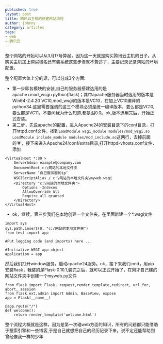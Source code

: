 ```yaml
---
published: true
layout: post
title: 腾讯云主机的搭建网站流程
author: johnny 
category: articles
tags:
- web
- 腾讯云
---
```

整个网站的开始可以从3月17号算起，因为这一天就是购买腾讯云主机的日子。从购买主机加上购买域名还有装系统这些步骤就不赘述了，主要记录记录网站的环境配置。
<!-- more -->  
整个配置大体上分的话，可以分成3个方面:
- 第一步即各模块的安装,自己的服务器搭建选用的是apache+mod_wsgi+python(flask)；其中apache服务器当时选用的版本是Win64-2.4.20 VC10,mod_wsgi的版本是VC10，在加上VC10编译的python34.这里需要强调的这三个模块必须是统一编译版本，要么都是VC10,要么都是VC11，不要问我为什么知道,都是泪0.0。ok,版本选用完后，开始正式安装。
- 第二步，先说apache的配置，进入Apache24的安装目录下的conf目录，打开httpd.conf文件，找到```LoadModule wsgi_module modules/mod_wsgi.so```  
```LoadModule include_module modules/mod_include.so```这两行，去掉前面的‘#’，接下来进入Apache24/conf/extra目录,打开httpd-vhosts.conf文件，添加  

```  
<VirtualHost *:80 >
    ServerAdmin example@company.com
    DocumentRoot c:\网站的本地文件夹
    ServerName ‘自己服务器的ip’
    WSGIScriptAlias / c:\网站的本地文件夹\myweb.wsgi
    <Directory "c:\网站的本地文件夹">
        Options -Indexes
        AllowOverride All
        Require all granted
    </Directory>
</VirtualHost>
```  
- ok，继续，第三步我们在本地创建一个文件夹，在里面新建一个*.wsgi文件  
  
```  
import sys
sys.path.insert(0, "c:/网站的本地文件夹")
from test import app

#Put logging code (and imports) here ...

#Initialize WSGI app object
application = app
```  
然后我们打开window服务，启动apache24服务。ok，接下来我们cmd，用pip安装flask，我装的是Flask-0.10.1,装完之后，就可以正式开始了，在刚才自己建的网站文件夹中创建一个myweb.py文件  
```  
from flask import Flask, request,render_template,redirect, url_for, abort, session
from flask.ext.admin import Admin, BaseView, expose
app = Flask(__name__)

@app.route("/")
def welcome():
    return render_template('welcome.html')
```  
整个流程大概就是这样，因为是第一次碰web方面的知识，所有的问题都只能借助于搜索引擎和一些博客,于是自己就想把自己的经历记录下来，说不定还能帮助到曾经像我一样的少年.
